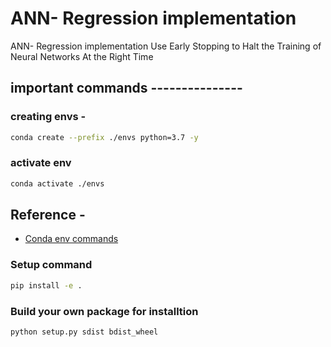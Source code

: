 # ANN- Regression implementation
ANN- Regression implementation
Use Early Stopping to Halt the Training of Neural Networks At the Right Time


## important commands ---------------

### creating envs -

```bash
conda create --prefix ./envs python=3.7 -y
```

### activate env

```bash
conda activate ./envs
```

## Reference -

* [Conda env commands](https://conda.io/projects/conda/en/latest/user-guide/tasks/manage-environments.html#)

### Setup command

```bash
pip install -e .
```
### Build your own package for installtion

```bash
python setup.py sdist bdist_wheel
```